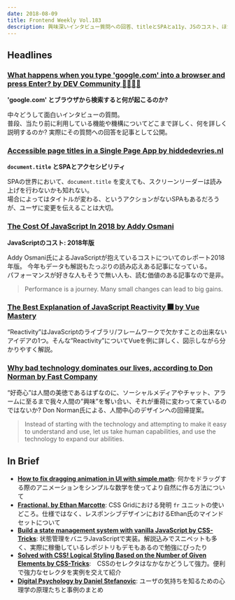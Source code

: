 ```yaml
---
date: 2018-08-09
title: Frontend Weekly Vol.183
description: 興味深いインタビュー質問への回答、titleとSPAとa11y、JSのコスト、ほか計10リンク
---
```


## Headlines

### [What happens when you type 'google.com' into a browser and press Enter? by DEV Community 👩‍💻👨‍💻](https://dev.to/antonfrattaroli/what-happens-when-you-type-googlecom-into-a-browser-and-press-enter-39g8)

**'google.com' とブラウザから検索すると何が起こるのか?**

中々どうして面白いインタビューの質問。  
普段、当たり前に利用している機能や機構についてどこまで詳しく、何を詳しく説明するのか?
実際にその質問への回答を記事として公開。

### [Accessible page titles in a Single Page App by hiddedevries.nl](https://hiddedevries.nl/en/blog/2018-07-19-accessible-page-titles-in-a-single-page-app)

**`document.title` とSPAとアクセシビリティ**

SPAの世界において、`document.title` を変えても、スクリーンリーダーは読み上げを行わないかも知れない。  
場合によってはタイトルが変わる、というアクションがないSPAもあるだろうが、ユーザに変更を伝えることは大切。

### [The Cost Of JavaScript In 2018 by Addy Osmani](https://medium.com/@addyosmani/the-cost-of-javascript-in-2018-7d8950fbb5d4)

**JavaScriptのコスト: 2018年版**

Addy Osmani氏によるJavaScriptが抱えているコストについてのレポート2018年版。
今年もデータも解説もたっぷりの読み応えある記事になっている。  
パフォーマンスが好きな人もそうで無い人も、読む価値のある記事なので是非。

> Performance is a journey. Many small changes can lead to big gains.

### [The Best Explanation of JavaScript Reactivity 🎆 by Vue Mastery](https://medium.com/vue-mastery/the-best-explanation-of-javascript-reactivity-fea6112dd80d)

“Reactivity”はJavaScriptのライブラリ/フレームワークで欠かすことの出来ないアイデアの1つ。そんな”Reactivity”についてVueを例に詳しく、図示しながら分かりやすく解説。

### [Why bad technology dominates our lives, according to Don Norman by Fast Company](https://www.fastcompany.com/90202172/why-bad-technology-dominates-our-lives-according-to-don-norman)

“好奇心”は人間の美徳であるはずなのに、ソーシャルメディアやチャット、アラームに至るまで我々人間の”興味”を奪い合い、それが重荷に変わって来ているのではないか? 
Don Norman氏による、人間中心のデザインへの回帰提案。 

> Instead of starting with the technology and attempting to make it easy to understand and use, let us take human capabilities, and use the technology to expand our abilities.

## In Brief

- [**How to fix dragging animation in UI with simple math**](https://uxdesign.cc/how-to-fix-dragging-animation-in-ui-with-simple-math-4bbc10deccf7): 何かをドラッグする際のアニメーションをシンプルな数学を使ってより自然に作る方法について
- [**Fractional. by Ethan Marcotte**](https://ethanmarcotte.com/wrote/fractional/): CSS Gridにおける発明 `fr` ユニットの使いどころ。仕様ではなく、レスポンシブデザインにおけるEthan氏のマインドセットについて
- [**Build a state management system with vanilla JavaScript by CSS-Tricks**](https://css-tricks.com/build-a-state-management-system-with-vanilla-javascript/): 状態管理をバニラJavaScriptで実装。解説込みでスニペットも多く、実際に稼働しているレポジトリもデモもあるので勉強にぴったり
- [**Solved with CSS! Logical Styling Based on the Number of Given Elements by CSS-Tricks**](https://css-tricks.com/solved-with-css-logical-styling-based-on-the-number-of-given-elements/):　CSSのセレクタはなかなかどうして強力。便利で強力なセレクタを実例を交えて紹介
- [**Digital Psychology by Daniel Stefanovic**](https://digitalpsychology.io/): ユーザの気持ちを知るための心理学の原理たちと事例のまとめ